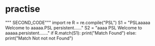 # practise
""" SECOND_CODE"""
import re
R = re.compile("PSL")
S1 = "PSLaaaaa Welcome to aaaaa.PSL persistent......"
S2 = "aaaa PSL Welcome to aaaaa.persistent......."
if R.match(S1):
    print("Match Found")
else:
    print("Match Not not not Found")
